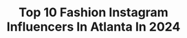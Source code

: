 ---
title: Top 10 Fashion Instagram Influencers In Atlanta In 2024
description: >-
  Find top fashion Instagram influencers in Atlanta in 2024. Most popular hashtags: #atlanta #fashion #love #artist.
platform: Instagram
hits: 554
text_top: Analyze the top-rated Instagram accounts on inBeat.
text_bottom: inBeat aggregates 554 Instagram influencers like this in Atlanta, United States for you to collaborate.
profiles:
  - username: "emmaaodell"
    fullname: >-
      EMMA O'DELL
    bio: >-
      life! friends! fashion! atlanta + milly @28rowcreators 💌 odellemmag@gmail.com
    location: "United States"
    followers: 6178
    engagement: 658
    commentsToLikes: -0.551737
    id: cl7vvzgovyn0w0i23rgj38ggb
    verified: false
    hashtags: "#ad, #gifted, #sponsored, #grwm"
  - username: "tiffany_laryn"
    fullname: >-
      Tiffany La’Ryn
    bio: >-
      YouTuber 🎥 @tiffanylaryn_ent 🎙️ @take2withtiff NEW VIDEO OUT NOW! 👇🏽
    location: "United States"
    followers: 102793
    engagement: 526
    commentsToLikes: 0.044188
    id: ckprir2sn95fn0j23pru1d6f9
    verified: false
    hashtags: "#comedyvideos, #funnyvideos, #contentcreator, #thickwomen"
  - username: "atl_honey"
    fullname: >-
      HONEY🧿
    bio: >-
      INFLUENCER; Lifestyle + Entertainment ▪️CEO @ShopThePinkZebra 📍 ATL 📧 All business inquiries ThePinkZebrainfo@gmail.com
    location: "United States"
    followers: 87140
    engagement: 29
    commentsToLikes: 0.094794
    id: ckqrmaxe9yoqg0j23oetukz02
    verified: false
    hashtags: "#atlantaboutiques, #fashion, #atlanta, #promotions"
  - username: "nepthys_thegoddess"
    fullname: >-
      
    bio: >-
      Eclectic•MUA•Model•Influencer Content creator Creator of “𝕮𝖊𝖑𝖊𝖘𝖙𝖎𝖆𝖑 𝕭𝖗𝖔𝖜” #celestialbrow Neffthegodbookings@gmail.com
    location: "United States"
    followers: 170728
    engagement: 734
    commentsToLikes: 0.011220
    id: ck5bzh1wxr4kq0i11v1isgz3g
    verified: false
    hashtags: "#brandambassador, #model, #glam, #mua"
  - username: "jamaljosef"
    fullname: >-
      Jamal Josef
    bio: >-
      Choreographer•Dancer Beyoncé(choreography) Da Baby. N.E.R.D.,Jordin Sparks. Raphael Saadiq. Buddy. Faith Evans & more Wrote: Black Boys Dance Too ΑΦΑ
    location: "United States"
    followers: 10431
    engagement: 681
    commentsToLikes: 0.092630
    id: ck5zo7yugpys40i14e1q0m8dc
    verified: false
    hashtags: "#losangeles, #hbcu, #dancer, #creativedirector"
  - username: "iambarbielee"
    fullname: >-
      B A R B I E   L E E  🏳️‍🌈
    bio: >-
      👸🏾Dark Skin Specialist 🥂VIP Glam Sessions ⏰5am-8pm 📍Buckhead ATL ✈️Lifestyle Influencer 🍑Southern Belle ♒️Aquarius 🛍@glamboxofficial 👇🏾 𝕊ℍ𝕆ℙ • 𝔹𝕆𝕆𝕂 👇🏾
    location: "United States"
    followers: 52331
    engagement: 141
    commentsToLikes: 0.113694
    id: ck13cv1qu2b3n0i19ho5v43z4
    verified: false
    hashtags: "#atlantamakeupartist, #vanitygoals, #makeupformelaningirls, #naturalhair"
  - username: "thebossmannmedia"
    fullname: >-
      Boss Mann Media Group
    bio: >-
      Follow our Main account @bossmannmedia DM's the main account, no message will be answered here.
    location: "United States"
    followers: 2
    engagement: 3074375
    commentsToLikes: 0.011661
    id: ck15u9w0ym4z50i1964go9iod
    verified: false
    hashtags: "#magazine, #management, #peace, #god"
  - username: "ashleystastee"
    fullname: >-
      Ashley Clayborne
    bio: >-
      📍ATL | Content Creator Bringing you the best✨ DM for Collabs 📱 Text: 404-500-9058 Let’s Work!
    location: "United States"
    followers: 79646
    engagement: 340
    commentsToLikes: 0.058804
    id: cksfn3zs5nodb0j23r2aq2wvr
    verified: false
    hashtags: "#atlantarealestate, #atl, #atlantainfluencers, #thingstodoinatlanta"
  - username: "rileysrampage"
    fullname: >-
      Riley Weidman
    bio: >-
      Professional Downhill Mountain Biker/Model @hannahnoellemodels email Contact@Hannahnoelle.com for bookings
    location: "United States"
    followers: 5454
    engagement: 392
    commentsToLikes: 0.034799
    id: ck8t2v03j0sx50j78sn5mpbsz
    verified: false
    hashtags: "#dh, #crankworxinnsbruck, #girlswhoshred, #travel"
  - username: "ayannaofficial"
    fullname: >-
      Ayanna
    bio: >-
      🍑🎤✍🏽🎶⭐️
    location: "United States"
    followers: 6591
    engagement: 691
    commentsToLikes: 0.127081
    id: ck6u1i88flvvp0j71l8s7l3yx
    verified: false
    hashtags: "#passion, #liveshow, #6flow, #artist"
---